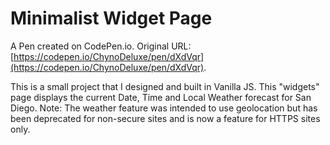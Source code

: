 # Minimalist Widget Page

A Pen created on CodePen.io. Original URL: [https://codepen.io/ChynoDeluxe/pen/dXdVqr](https://codepen.io/ChynoDeluxe/pen/dXdVqr).

This is a small project that I designed and built in Vanilla JS. This "widgets" page displays the current Date, Time and Local Weather forecast for San Diego. Note: The weather feature was intended to use geolocation but has been deprecated for non-secure sites and is now a feature for HTTPS sites only.
